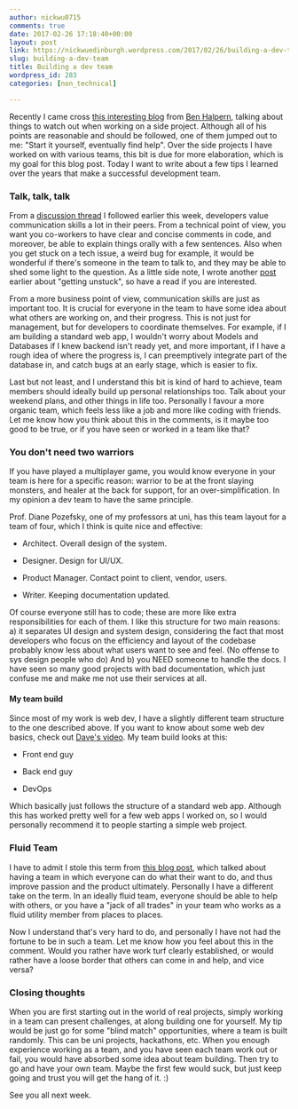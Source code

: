 ```yaml
---
author: nickwu0715
comments: true
date: 2017-02-26 17:18:40+00:00
layout: post
link: https://nickwuedinburgh.wordpress.com/2017/02/26/building-a-dev-team/
slug: building-a-dev-team
title: Building a dev team
wordpress_id: 283
categories: [non_technical]

---
```


Recently I came cross [this interesting blog](https://dev.to/ben/bens-five-keys-to-creating-a-successful-side-project) from [Ben Halpern](https://twitter.com/bendhalpern), talking about things to watch out when working on a side project. Although all of his points are reasonable and should be followed, one of them jumped out to me: "Start it yourself, eventually find help". Over the side projects I have worked on with various teams, this bit is due for more elaboration, which is my goal for this blog post. Today I want to write about a few tips I learned over the years that make a successful development team.



### Talk, talk, talk



From a [discussion thread](https://dev.to/jess/what-skills-besides-purely-technical-do-you-look-for-in-other-developers/comments) I followed earlier this week, developers value communication skills a lot in their peers. From a technical point of view, you want you co-workers to have clear and concise comments in code, and moreover, be able to explain things orally with a few sentences. Also when you get stuck on a tech issue, a weird bug for example, it would be wonderful if there's someone in the team to talk to, and they may be able to shed some light to the question. As a little side note, I wrote another [post](https://nickwuedinburgh.wordpress.com/2016/08/06/how-to-get-un-stuck/) earlier about "getting unstuck", so have a read if you are interested.

From a more business point of view, communication skills are just as important too. It is crucial for everyone in the team to have some idea about what others are working on, and their progress. This is not just for management, but for developers to coordinate themselves. For example, if I am building a standard web app, I wouldn't worry about Models and Databases if I knew backend isn't ready yet, and more important, if I have a rough idea of where the progress is, I can preemptively integrate part of the database in, and catch bugs at an early stage, which is easier to fix.

Last but not least, and I understand this bit is kind of hard to achieve, team members should ideally build up personal relationships too. Talk about your weekend plans, and other things in life too. Personally I favour a more organic team, which feels less like a job and more like coding with friends. Let me know how you think about this in the comments, is it maybe too good to be true, or if you have seen or worked in a team like that?



### You don't need two warriors



If you have played a multiplayer game, you would know everyone in your team is here for a specific reason: warrior to be at the front slaying monsters, and healer at the back for support, for an over-simplification. In my opinion a dev team to have the same principle.

Prof. Diane Pozefsky, one of my professors at uni, has this team layout for a team of four, which I think is quite nice and effective:





  * Architect. Overall design of the system.


  * Designer. Design for UI/UX.


  * Product Manager. Contact point to client, vendor, users.


  * Writer. Keeping documentation updated.



Of course everyone still has to code; these are more like extra responsibilities for each of them. I like this structure for two main reasons: a) it separates UI design and system design, considering the fact that most developers who focus on the efficiency and layout of the codebase probably know less about what users want to see and feel. (No offense to sys design people who do) And b) you NEED someone to handle the docs. I have seen so many good projects with bad documentation, which just confuse me and make me not use their services at all.



#### My team build



Since most of my work is web dev, I have a slightly different team structure to the one described above. If you want to know about some web dev basics, check out [Dave's video](https://www.youtube.com/watch?v=AYHE2m651dY&t=648s). My team build looks at this:





  * Front end guy


  * Back end guy


  * DevOps



Which basically just follows the structure of a standard web app. Although this has worked pretty well for a few web apps I worked on, so I would personally recommend it to people starting a simple web project.



### Fluid Team



I have to admit I stole this term from [this blog post](https://dev.to/teamcoder/the-power-of-fluid-teams), which talked about having a team in which everyone can do what their want to do, and thus improve passion and the product ultimately. Personally I have a different take on the term. In an ideally fluid team, everyone should be able to help with others, or you have a "jack of all trades" in your team who works as a fluid utility member from places to places.

Now I understand that's very hard to do, and personally I have not had the fortune to be in such a team. Let me know how you feel about this in the comment. Would you rather have work turf clearly established, or would rather have a loose border that others can come in and help, and vice versa?



### Closing thoughts



When you are first starting out in the world of real projects, simply working in a team can present challenges, at along building one for yourself. My tip would be just go for some "blind match" opportunities, where a team is built randomly. This can be uni projects, hackathons, etc. When you enough experience working as a team, and you have seen each team work out or fail, you would have absorbed some idea about team building. Then try to go and have your own team. Maybe the first few would suck, but just keep going and trust you will get the hang of it. :)

See you all next week.
